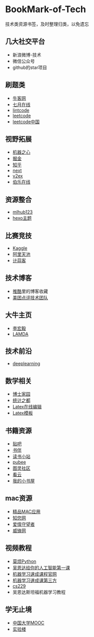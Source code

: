 # BookMark-of-Tech
技术类资源书签，及时整理归类，以免遗忘

## 几大社交平台
- 新浪微博-技术
- 微信公众号
- github的star项目

## 刷题类
- [牛客网](https://www.nowcoder.com)
- [七月在线](https://www.julyedu.com/question/index)
- [lintcode](http://www.lintcode.com)
- [leetcode](https://leetcode.com)
- [leetcode中国](https://leetcode-cn.com)

## 视野拓展
- [机器之心](https://www.jiqizhixin.com)
- [掘金](https://juejin.im/timeline)
- [知乎](https://www.zhihu.com)
- [next](http://next.36kr.com/posts)
- [v2ex](https://www.v2ex.com)
- [伯乐在线](http://www.jobbole.com)

## 资源整合
- [mlhub123](https://www.mlhub123.com/)
- [hexo主题](https://hexo.io/themes/)

## 比赛竞技
- [Kaggle](https://www.kaggle.com)
- [阿里天池](https://tianchi.aliyun.com)
- [计蒜客](https://www.jisuanke.com)

## 技术博客
- [推酷](https://www.tuicool.com/sites)里的博客收藏
- [美团点评技术团队](https://tech.meituan.com)

## 大牛主页
- [李宏毅](http://speech.ee.ntu.edu.tw/~tlkagk/index.html)
- [LAMDA](http://lamda.nju.edu.cn/CH.MainPage.ashx)

## 技术前沿
- [deeplearning](https://www.deeplearning.ai)

## 数学相关
- [博士家园](http://www.math.org.cn)
- [统计之都](https://cosx.org)
- [Latex在线编辑](https://cn.overleaf.com/project)
- [Latex模板](http://www.latextemplates.com/)

## 书籍资源
- [贴吧](https://tieba.baidu.com/f?kw=azw3)
- [书伴](https://bookfere.com)
- [读书小站](http://ibooks.org.cn)
- [pubee](http://cn.epubee.com/books)
- [图灵社区](http://www.ituring.com.cn)
- [看云](https://www.kancloud.cn/explore)
- [我的小书屋](http://mebook.cc/)

## mac资源
- [精品MAC应用](https://xclient.info)
- [知您网](https://www.zhinin.com/class/apple/mac-game)
- [爱情守望者](https://www.waitsun.com/)
- [威锋网](https://bbs.feng.com/thread-htm-fid-19.html)

## 视频教程
- [莫烦Python](https://morvanzhou.github.io)
- [吴恩达给你的人工智能第一课](https://mooc.study.163.com/smartSpec/detail/1001319001.htm)
- [机器学习速成课程官网](https://developers.google.cn/machine-learning/crash-course)
- [机器学习速成课第三方](https://zhuanlan.zhihu.com/p/34213947)
- [cs229](http://cs229.stanford.edu/)
- 吴恩达斯坦福机器学习教程

## 学无止境
- [中国大学MOOC](https://www.icourse163.org)
- [实验楼](https://www.shiyanlou.com)

